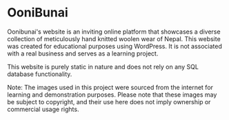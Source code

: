 # OoniBunai

Oonibunai's website is an inviting online platform that showcases a diverse collection of meticulously hand knitted woolen wear of Nepal. This website was created for educational purposes using WordPress. It is not associated with a real business and serves as a learning project.

This website is purely static in nature and does not rely on any SQL database functionality. 

Note: The images used in this project were sourced from the internet for learning and demonstration purposes. Please note that these images may be subject to copyright, and their use here does not imply ownership or commercial usage rights.
